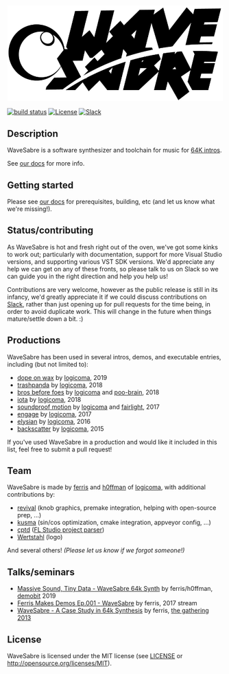 ![WaveSabre](Media/logo-black.png)

[![build status](https://ci.appveyor.com/api/projects/status/4su4q028eywtr5gl?svg=true)](https://ci.appveyor.com/project/yupferris/wavesabre) [![License](https://img.shields.io/badge/license-MIT-blue.svg)](https://github.com/logicomacorp/WaveSabre#license) [![Slack](https://img.shields.io/badge/chat-Slack-orange.svg)](https://join.slack.com/t/wavesabre/shared_invite/enQtNTYwNDA2MTgwODM5LWI0OGNjNWY5Njc1ZTA5MzQ0NjZiN2M3NzNhOWFiZjNiMmEwM2EzZWFjNzAzZWQzZWNkOWJiOGExMWY3ZGJmNTI)

## Description

WaveSabre is a software synthesizer and toolchain for music for [64K intros](https://en.wikipedia.org/wiki/64K_intro).

See [our docs](https://github.com/logicomacorp/WaveSabre/tree/master/Docs) for more info.

## Getting started

Please see [our docs](https://github.com/logicomacorp/WaveSabre/blob/master/Docs/Home.md#building) for prerequisites, building, etc (and let us know what we're missing!).

## Status/contributing

As WaveSabre is hot and fresh right out of the oven, we've got some kinks to work out; particularly with documentation, support for more Visual Studio versions, and supporting various VST SDK versions. We'd appreciate any help we can get on any of these fronts, so please talk to us on Slack so we can guide you in the right direction and help you help us!

Contributions are very welcome, however as the public release is still in its infancy, we'd greatly appreciate it if we could discuss contributions on [Slack](https://join.slack.com/t/wavesabre/shared_invite/enQtNTYwNDA2MTgwODM5LWI0OGNjNWY5Njc1ZTA5MzQ0NjZiN2M3NzNhOWFiZjNiMmEwM2EzZWFjNzAzZWQzZWNkOWJiOGExMWY3ZGJmNTI), rather than just opening up for pull requests for the time being, in order to avoid duplicate work. This will change in the future when things mature/settle down a bit. :)

## Productions

WaveSabre has been used in several intros, demos, and executable entries, including (but not limited to):

- [dope on wax](http://www.pouet.net/prod.php?which=81015) by [logicoma](http://www.pouet.net/groups.php?which=12638), 2019
- [trashpanda](http://www.pouet.net/prod.php?which=78634) by [logicoma](http://www.pouet.net/groups.php?which=12638), 2018
- [bros before foes](http://www.pouet.net/prod.php?which=77682) by [logicoma](http://www.pouet.net/groups.php?which=12638) and [poo-brain](http://www.pouet.net/groups.php?which=12000), 2018
- [iota](http://www.pouet.net/prod.php?which=75718) by [logicoma](http://www.pouet.net/groups.php?which=12638), 2018
- [soundproof motion](http://www.pouet.net/prod.php?which=70460) by [logicoma](http://www.pouet.net/groups.php?which=12638) and [fairlight](http://www.pouet.net/groups.php?which=44), 2017
- [engage](http://www.pouet.net/prod.php?which=69658) by [logicoma](http://www.pouet.net/groups.php?which=12638), 2017
- [elysian](http://www.pouet.net/prod.php?which=68375) by [logicoma](http://www.pouet.net/groups.php?which=12638), 2016
- [backscatter](http://www.pouet.net/prod.php?which=65966) by [logicoma](http://www.pouet.net/groups.php?which=12638), 2015

If you've used WaveSabre in a production and would like it included in this list, feel free to submit a pull request!

## Team

WaveSabre is made by [ferris](https://github.com/yupferris) and [h0ffman](https://github.com/djh0ffman) of [logicoma](https://github.com/logicomacorp), with additional contributions by:

- [revival](https://github.com/revivalizer) (knob graphics, premake integration, helping with open-source prep, ...)
- [kusma](https://www.kusma.xyz/) (sin/cos optimization, cmake integration, appveyor config, ...)
- [cptd](https://github.com/cpdt) ([FL Studio project parser](https://github.com/logicomacorp/WaveSabre/tree/master/WaveSabreConvert/FLParser))
- [Wertstahl](http://wertstahl.de) (logo)

And several others! _(Please let us know if we forgot someone!)_

## Talks/seminars

- [Massive Sound, Tiny Data - WaveSabre 64k Synth](https://youtu.be/JjFyHI1b_Tw?t=7246) by ferris/h0ffman, [demobit](https://www.demobit.party/) 2019
- [Ferris Makes Demos Ep.001 - WaveSabre](https://www.youtube.com/watch?v=V8JXraZPkh8) by ferris, 2017 stream
- [WaveSabre - A Case Study in 64k Synthesis](https://www.youtube.com/watch?v=wLX156OVFTA) by ferris, [the gathering 2013](https://archive.gathering.org/tg13)

## License

WaveSabre is licensed under the MIT license (see [LICENSE](LICENSE) or http://opensource.org/licenses/MIT).
